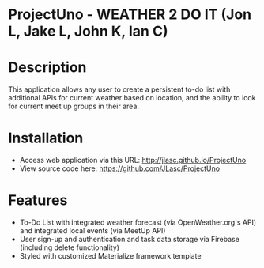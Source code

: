 # ProjectUno - WEATHER 2 DO IT (Jon L, Jake L, John K, Ian C)

# Description
This application allows any user to create a persistent to-do list with additional APIs for current weather based on location, and the ability to look for current meet up groups in their area.

# Installation
- Access web application via this URL: http://jlasc.github.io/ProjectUno
- View source code here: https://github.com/JLasc/ProjectUno

# Features
- To-Do List with integrated weather forecast (via OpenWeather.org's API) and integrated local events (via MeetUp API)
- User sign-up and authentication and task data storage via Firebase (including delete functionality)
- Styled with customized Materialize framework template
    
    